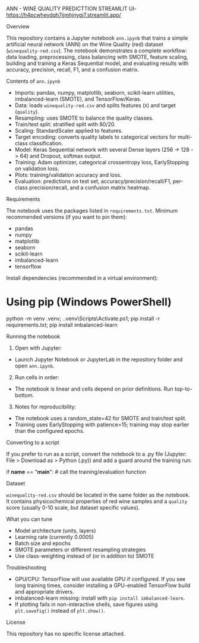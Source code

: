 ANN  - WINE QUALITY PREDICTTION 
STREAMLIT UI- https://h4pcwheydqh7jjmhjnygj7.streamlit.app/

Overview

This repository contains a Jupyter notebook `ann.ipynb` that trains a simple artificial neural network (ANN) on the Wine Quality (red) dataset (`winequality-red.csv`). The notebook demonstrates a complete workflow: data loading, preprocessing, class balancing with SMOTE, feature scaling, building and training a Keras Sequential model, and evaluating results with accuracy, precision, recall, F1, and a confusion matrix.

Contents of `ann.ipynb`

- Imports: pandas, numpy, matplotlib, seaborn, scikit-learn utilities, imbalanced-learn (SMOTE), and TensorFlow/Keras.
- Data: loads `winequality-red.csv` and splits features (`X`) and target (`quality`).
- Resampling: uses SMOTE to balance the quality classes.
- Train/test split: stratified split with 80/20.
- Scaling: StandardScaler applied to features.
- Target encoding: converts quality labels to categorical vectors for multi-class classification.
- Model: Keras Sequential network with several Dense layers (256 -> 128 -> 64) and Dropout, softmax output.
- Training: Adam optimizer, categorical crossentropy loss, EarlyStopping on validation loss.
- Plots: training/validation accuracy and loss.
- Evaluation: predictions on test set, accuracy/precision/recall/F1, per-class precision/recall, and a confusion matrix heatmap.

Requirements

The notebook uses the packages listed in `requirements.txt`. Minimum recommended versions (if you want to pin them):

- pandas
- numpy
- matplotlib
- seaborn
- scikit-learn
- imbalanced-learn
- tensorflow

Install dependencies (recommended in a virtual environment):

# Using pip (Windows PowerShell)
python -m venv .venv; .\.venv\Scripts\Activate.ps1; pip install -r requirements.txt; pip install imbalanced-learn

Running the notebook

1) Open with Jupyter:
- Launch Jupyter Notebook or JupyterLab in the repository folder and open `ann.ipynb`.

2) Run cells in order:
- The notebook is linear and cells depend on prior definitions. Run top-to-bottom.

3) Notes for reproducibility:
- The notebook uses a random_state=42 for SMOTE and train/test split.
- Training uses EarlyStopping with patience=15; training may stop earlier than the configured epochs.

Converting to a script

If you prefer to run as a script, convert the notebook to a .py file (Jupyter: File > Download as > Python (.py)) and add a guard around the training run:

if __name__ == "__main__":
    # call the training/evaluation function

Dataset

`winequality-red.csv` should be located in the same folder as the notebook. It contains physicochemical properties of red wine samples and a `quality` score (usually 0-10 scale, but dataset specific values).

What you can tune

- Model architecture (units, layers)
- Learning rate (currently 0.0005)
- Batch size and epochs
- SMOTE parameters or different resampling strategies
- Use class-weighting instead of (or in addition to) SMOTE

Troubleshooting

- GPU/CPU: TensorFlow will use available GPU if configured. If you see long training times, consider installing a GPU-enabled TensorFlow build and appropriate drivers.
- imbalanced-learn missing: install with `pip install imbalanced-learn`.
- If plotting fails in non-interactive shells, save figures using `plt.savefig()` instead of `plt.show()`.

License

This repository has no specific license attached.
